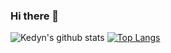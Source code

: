 ### Hi there 👋

<!--
**greentea524/greentea524** is a ✨ _special_ ✨ repository because its `README.md` (this file) appears on your GitHub profile.

Here are some ideas to get you started:
- 👯 I’m looking to collaborate on ...
- 🤔 I’m looking for help with ...
- ⚡ Fun fact: ...
🔭 I’m currently working on private projects

🌱 I’m currently learning ReactJS
-->



<!--
💬 Ask me about anything

📫 How to reach me: davidphong524@gmail.com
-->

![Kedyn's github stats](https://github-readme-stats.vercel.app/api?username=greentea524&count_private=true)
[![Top Langs](https://github-readme-stats.vercel.app/api/top-langs/?username=greentea524&layout=compact)](https://github.com/anuraghazra/github-readme-stats)

